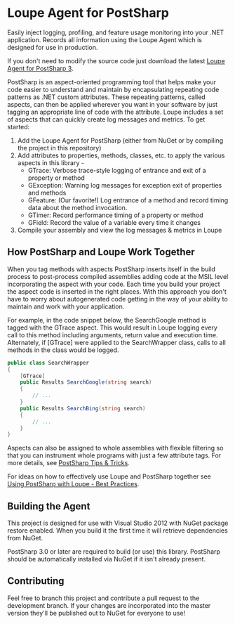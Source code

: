 Loupe Agent for PostSharp
===================

Easily inject logging, profiling, and feature usage monitoring into your .NET application. 
Records all information using the Loupe Agent which is designed for use in production.

If you don't need to modify the source code just download the latest 
[Loupe Agent for PostSharp 3](https://www.nuget.org/packages/Gibraltar.Agent.PostSharp.3.0/).

PostSharp is an aspect-oriented programming tool that helps make your code easier to understand 
and maintain by encapsulating repeating code patterns as .NET custom attributes. 
These repeating patterns, called aspects, can then be applied wherever you want in your software 
by just tagging an appropriate line of code with the attribute.  Loupe includes a set of aspects 
that can quickly create log messages and metrics.  To get started:

1. Add the Loupe Agent for PostSharp (either from NuGet or by compiling the project in this repository)
2. Add attributes to properties, methods, classes, etc. to apply the various aspects in this library - 
   * GTrace: Verbose trace-style logging of entrance and exit of a property or method
   * GException: Warning log messages for exception exit of properties and methods
   * GFeature: (Our favorite!) Log entrance of a method and record timing data about the method invocation.
   * GTimer: Record performance timing of a property or method
   * GField: Record the value of a variable every time it changes
3. Compile your assembly and view the log messages & metrics in Loupe

How PostSharp and Loupe Work Together
-------------------------------------

When you tag methods with aspects PostSharp inserts itself in the build process to post-process 
compiled assemblies adding code at the MSIL level incorporating the aspect with your code. 
Each time you build your project the aspect code is inserted in the right places. 
With this approach you don't have to worry about autogenerated code getting in the way of your ability 
to maintain and work with your application. 

For example, in the code snippet below, the SearchGoogle method is tagged with the GTrace aspect. 
This would result in Loupe logging every call to this method including arguments, return value and 
execution time. Alternately, if [GTrace] were applied to the SearchWrapper class, calls to all 
methods in the class would be logged.

```C#
public class SearchWrapper
{
    [GTrace]
    public Results SearchGoogle(string search)
    {
        // ...
    }
    public Results SearchBing(string search)
    {
        // ...
    }
}
```

Aspects can also be assigned to whole assemblies with flexible filtering so that you can instrument 
whole programs with just a few attribute tags.  For more details, see [PostSharp Tips & Tricks](http://www.gibraltarsoftware.com/Support/Loupe/Documentation/WebFrame.html#ThirdParty_PostSharp_Tips.html).

For ideas on how to effectively use Loupe and PostSharp together see 
[Using PostSharp with Loupe - Best Practices](http://www.gibraltarsoftware.com/Support/Loupe/Documentation/WebFrame.html#ThirdParty_PostSharp_BestPractices.html).

Building the Agent
------------------

This project is designed for use with Visual Studio 2012 with NuGet package restore enabled.
When you build it the first time it will retrieve dependencies from NuGet.

PostSharp 3.0 or later are required to build (or use) this library.  PostSharp should be
automatically installed via NuGet if it isn't already present.

Contributing
------------

Feel free to branch this project and contribute a pull request to the development branch. 
If your changes are incorporated into the master version they'll be published out to NuGet for
everyone to use!
